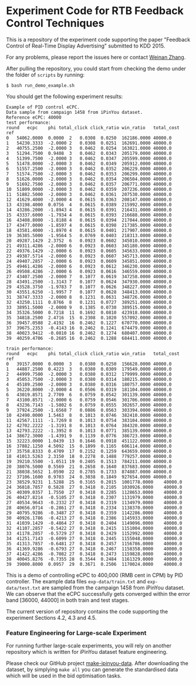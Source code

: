 Experiment Code for RTB Feedback Control Techniques
===========

This is a repository of the experiment code supporting the paper "Feedback Control of Real-Time Display Advertising" submitted to KDD 2015.

For any problems, please report the issues here or contact [Weinan Zhang](http://www0.cs.ucl.ac.uk/staff/w.zhang/).

After pulling the repository, you could start from checking the demo under the folder of `scripts` by running:
```
$ bash run_demo_example.sh
```
You should get the following experiment results:
```
Example of PID control eCPC.
Data sample from campaign 1458 from iPinYou dataset.
Reference eCPC: 40000
test performance:
round	ecpc	phi	total_click	click_ratio	win_ratio	total_cost	ref
0	54062.0000	0.0000	2	0.0308	0.0250	162186.0000	40000.0
1	54230.3333	-2.0000	2	0.0308	0.0251	162691.0000	40000.0
2	40755.2500	-2.0000	3	0.0462	0.0254	163021.0000	40000.0
3	51294.7500	0.9408	3	0.0462	0.0343	205179.0000	40000.0
4	51399.7500	-2.0000	3	0.0462	0.0347	205599.0000	40000.0
5	51478.0000	-2.0000	3	0.0462	0.0349	205912.0000	40000.0
6	51557.2500	-2.0000	3	0.0462	0.0352	206229.0000	40000.0
7	51574.7500	-2.0000	3	0.0462	0.0353	206299.0000	40000.0
8	51626.0000	-2.0000	3	0.0462	0.0354	206504.0000	40000.0
9	51692.7500	-2.0000	3	0.0462	0.0357	206771.0000	40000.0
10	51809.0000	-2.0000	3	0.0462	0.0359	207236.0000	40000.0
11	51882.5000	-2.0000	3	0.0462	0.0361	207530.0000	40000.0
12	41629.4000	-2.0000	4	0.0615	0.0363	208147.0000	40000.0
13	43198.4000	0.0756	4	0.0615	0.0389	215992.0000	40000.0
14	43286.2000	-1.8943	4	0.0615	0.0391	216431.0000	40000.0
15	43337.6000	-1.7934	4	0.0615	0.0393	216688.0000	40000.0
16	43408.8000	-1.8188	4	0.0615	0.0394	217044.0000	40000.0
17	43477.0000	-1.8597	4	0.0615	0.0398	217385.0000	40000.0
18	43581.4000	-1.8970	4	0.0615	0.0401	217907.0000	40000.0
19	36385.5000	-1.9564	5	0.0769	0.0403	218313.0000	40000.0
20	49287.1429	2.3752	6	0.0923	0.0602	345010.0000	40000.0
21	49311.4286	-2.0000	6	0.0923	0.0603	345180.0000	40000.0
22	49376.1429	-2.0000	6	0.0923	0.0605	345633.0000	40000.0
23	49387.5714	-2.0000	6	0.0923	0.0607	345713.0000	40000.0
24	49407.2857	-2.0000	6	0.0923	0.0609	345851.0000	40000.0
25	49461.4286	-2.0000	6	0.0923	0.0612	346230.0000	40000.0
26	49508.4286	-2.0000	6	0.0923	0.0616	346559.0000	40000.0
27	43407.2500	-2.0000	7	0.1077	0.0619	347258.0000	40000.0
28	43491.2500	-1.3143	7	0.1077	0.0624	347930.0000	40000.0
29	43528.3750	-1.9783	7	0.1077	0.0626	348227.0000	40000.0
30	43551.6250	-1.9957	7	0.1077	0.0628	348413.0000	40000.0
31	38747.3333	-2.0000	8	0.1231	0.0631	348726.0000	40000.0
32	43250.1111	0.8766	8	0.1231	0.0727	389251.0000	40000.0
33	38951.5000	-2.0000	9	0.1385	0.0730	389515.0000	40000.0
34	35326.5000	0.7218	11	0.1692	0.0810	423918.0000	40000.0
35	34818.2500	2.4716	15	0.2308	0.1020	557092.0000	40000.0
36	39457.0588	2.4192	16	0.2462	0.1227	670770.0000	40000.0
37	39675.2353	-0.4143	16	0.2462	0.1241	674479.0000	40000.0
38	40023.9412	-0.0810	16	0.2462	0.1274	680407.0000	40000.0
39	40259.4706	-0.2685	16	0.2462	0.1288	684411.0000	40000.0

train performance:
round	ecpc	phi	total_click	click_ratio	win_ratio	total_cost	ref
0	39157.0000	0.0000	3	0.0380	0.0250	156628.0000	40000.0
1	44887.2500	0.4223	3	0.0380	0.0309	179549.0000	40000.0
2	44999.7500	-2.0000	3	0.0380	0.0312	179999.0000	40000.0
3	45053.7500	-2.0000	3	0.0380	0.0314	180215.0000	40000.0
4	45189.2500	-2.0000	3	0.0380	0.0316	180757.0000	40000.0
5	36220.8000	-2.0000	4	0.0506	0.0319	181104.0000	40000.0
6	43019.8571	2.7709	6	0.0759	0.0542	301139.0000	40000.0
7	43100.8571	-2.0000	6	0.0759	0.0546	301706.0000	40000.0
8	43236.7143	-1.5802	6	0.0759	0.0555	302657.0000	40000.0
9	37924.2500	-1.6568	7	0.0886	0.0563	303394.0000	40000.0
10	42490.0000	1.5463	8	0.1013	0.0746	382410.0000	40000.0
11	42567.1111	-1.7269	8	0.1013	0.0754	383104.0000	40000.0
12	42702.2222	-1.3191	8	0.1013	0.0764	384320.0000	40000.0
13	42793.2222	-1.3952	8	0.1013	0.0771	385139.0000	40000.0
14	38672.3000	-1.4391	9	0.1139	0.0776	386723.0000	40000.0
15	32223.0000	1.0439	13	0.1646	0.0918	451122.0000	40000.0
16	37882.1250	4.5092	15	0.1899	0.1165	606114.0000	40000.0
17	35758.8333	0.4709	17	0.2152	0.1259	643659.0000	40000.0
18	41013.5263	2.3150	18	0.2278	0.1488	779257.0000	40000.0
19	39210.5500	-1.0511	19	0.2405	0.1513	784211.0000	40000.0
20	38076.5000	0.5569	21	0.2658	0.1640	837683.0000	40000.0
21	38038.5652	1.0590	22	0.2785	0.1733	874887.0000	40000.0
22	37106.1600	0.9703	24	0.3038	0.1849	927654.0000	40000.0
23	38529.9231	1.5288	25	0.3165	0.2015	1001778.0000	40000.0
24	36818.7857	0.5828	27	0.3418	0.2105	1030926.0000	40000.0
25	40309.0357	1.7550	27	0.3418	0.2285	1128653.0000	40000.0
26	40427.8214	-0.5105	27	0.3418	0.2307	1131979.0000	40000.0
27	40534.9643	-0.2332	27	0.3418	0.2319	1134979.0000	40000.0
28	40656.0714	-0.2861	27	0.3418	0.2334	1138370.0000	40000.0
29	40795.9286	-0.3487	27	0.3418	0.2359	1142286.0000	40000.0
30	40926.1786	-0.4213	27	0.3418	0.2386	1145933.0000	40000.0
31	41039.1429	-0.4864	27	0.3418	0.2404	1149096.0000	40000.0
32	41107.2857	-0.5422	27	0.3418	0.2415	1151004.0000	40000.0
33	41178.2857	-0.5729	27	0.3418	0.2429	1152992.0000	40000.0
34	41251.7143	-0.6099	27	0.3418	0.2445	1155048.0000	40000.0
35	41313.7857	-0.6481	27	0.3418	0.2457	1156786.0000	40000.0
36	41369.9286	-0.6793	27	0.3418	0.2467	1158358.0000	40000.0
37	41422.4286	-0.7082	27	0.3418	0.2473	1159828.0000	40000.0
38	40045.8276	-0.7355	28	0.3544	0.2484	1161329.0000	40000.0
39	39000.8000	0.0957	29	0.3671	0.2506	1170024.0000	40000.0
```
This is a demo of controlling eCPC to 400,000 (RMB cent in CPM) by PID controller. The example data files `exp-data/train.txt` and `exp-data/test.txt` are sampled from the campaign 1458 from iPinYou dataset. We can observe that the eCPC successfully gets converged within the error band [36000, 44000] in both train and test stages.

The current version of repository contains the code supporting the experiment Sections 4.2, 4.3 and 4.5.

### Feature Engineering for Large-scale Experiment
For running further large-scale experiments, you will rely on another repository which is written for iPinYou dataset feature engineering.

Please check our GitHub project [make-ipinyou-data](https://github.com/wnzhang/make-ipinyou-data). After downloading the dataset, by simplying `make all` you can generate the standardised data which will be used in the bid optimisation tasks.
